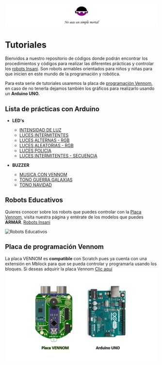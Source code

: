 ![Insani](https://github.com/Insani01/Tutoriales/blob/master/encabezado1.png)

# Tutoriales

Bienvidos a nuestro repositorio de códigos donde podrán encontrar los procedimientos y códigos para realizar las diferentes prácticas y controlar los [robots Insani](#Robots-Educativos). Son robots armables orientados para niños y niñas para que inicien en este mundo de la programación y robótica.

Para esta serie de tutoriales usaremos la placa de  [programación Vennom](#Placa-de-programación-Vennom), en caso de no tenerla dejamos también los gráficos para realizarlo usando un **Arduino UNO.**


## Lista de prácticas con Arduino

- **LED's**
   - [INTENSIDAD DE LUZ](https://github.com/Insani01/Tutoriales/tree/master/intensidad_luz)
   - [LUCES INTERMITENTES](https://github.com/Insani01/Tutoriales/tree/master/luz_intermitente)
   - [LUCES ALTERNAS - RGB](https://github.com/Insani01/Tutoriales/tree/master/luces_alternas)
   - [LUCES ALEATORIAS - RGB](https://github.com/Insani01/Tutoriales/tree/master/luces_aleatorias)
   - [LUCES POLICIA](https://github.com/Insani01/Tutoriales/tree/master/luces_policia)
   - [LUCES INTERMITENTES - SECUENCIA](https://github.com/Insani01/Tutoriales/tree/master/luces_intermitentes_x5)
   
   
- **BUZZER**
   - [MUSICA CON VENNOM](https://github.com/Insani01/Tutoriales/tree/master/musica_con_Vennom)
   - [TONO GUERRA GALAXIAS](https://github.com/Insani01/Tutoriales/tree/master/Guerra_Galaxias_buzzer)
   - [TONO NAVIDAD](https://github.com/Insani01/Tutoriales/tree/master/Navidad_buzzer)


## Robots Educativos

Quieres conocer sobre los robots que puedes controlar con la [Placa Vennom](https://github.com/Insani01/Tutoriales/blob/master/Image-Vennom-Arduino.png), visita nuestra página y entérate de los modelos que puedes **ARMAR**. [Robots Insani](https://www.insani-loja.com/productos)

![Robots Educativos](https://github.com/Insani01/Tutoriales/blob/master/robots_insani2.png)


## Placa de programación Vennom

La placa VENNOM es **compatible** con Scratch pues ya cuenta con una extensión en Mblock para que se pueda controlar y programarla usando los bloques.
Si deseas adquirir la placa Vennom [Clic aquí](https://www.insani-loja.com/contacto)
![Placa de Programación Vennom y Arduino Uno](https://github.com/Insani01/Tutoriales/blob/master/Image-Vennom-Arduino.png)
